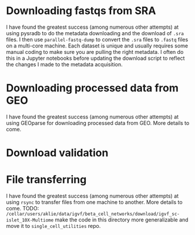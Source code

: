 # Downloading fastqs from SRA
I have found the greatest success (among numerous other attempts) at using pysradb to do the metadata downloading and the download of `.sra` files. 
I then use `parallel-fastq-dump` to convert the `.sra` files to `.fastq` files on a multi-core machine.
Each dataset is unique and usually requires some manual coding to make sure you are pulling the right metadata. I often do this in a Jupyter notebooks before updating the download script to reflect the changes I made to the metadata acquisition.

# Downloading processed data from GEO
I have found the greatest success (among numerous other attempts) at using GEOparse for downloading processed data from GEO. More details to come.

# Download validation


# File transferring
I have found the greatest success (among numerous other attempts) at using `rsync` to transfer files from one machine to another. More details to come. TODO: `/cellar/users/aklie/data/igvf/beta_cell_networks/download/igvf_sc-islet_10X-Multiome` make the code in this directory more generalizable and move it to `single_cell_utilities` repo.